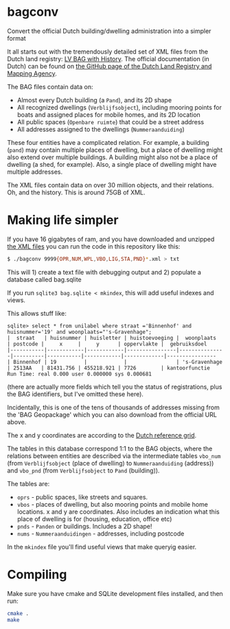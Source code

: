 # bagconv
Convert the official Dutch building/dwelling administration into a simpler format

It all starts out with the tremendously detailed set of XML files from the Dutch
land registry: [LV BAG with History](https://service.pdok.nl/lv/bag/atom/bag.xml).
The official documentation (in Dutch) can be found on [the GitHub page of
the Dutch Land Registry and Mapping
Agency](https://imbag.github.io/praktijkhandleiding/).

The BAG files contain data on:

 * Almost every Dutch building (a `Pand`), and its 2D shape
 * All recognized dwellings (`Verblijfsobject`), including mooring points
   for boats and assigned places for mobile homes, and its 2D location
 * All public spaces (`Openbare ruimte`) that could be a street address
 * All addresses assigned to the dwellings (`Nummeraanduiding`)

These four entities have a complicated relation. For example, a building
(`pand`) may contain multiple places of dwelling, but a place of dwelling
might also extend over multiple buildings. A building might also not be a
place of dwelling (a shed, for example). Also, a single place of dwelling
might have multiple addresses.

The XML files contain data on over 30 million objects, and their relations.
Oh, and the history. This is around 75GB of XML.

# Making life simpler
If you have 16 gigabytes of ram, and you have downloaded and unzipped [the
XML
files](https://service.pdok.nl/lv/bag/atom/downloads/lvbag-extract-nl.zip)
you can run the code in this repository like this:

```bash
$ ./bagconv 9999{OPR,NUM,WPL,VBO,LIG,STA,PND}*.xml > txt
```

This will 1) create a text file with debugging output and 2) populate a
database called bag.sqlite

If you run `sqlite3 bag.sqlite < mkindex`,  this will add useful indexes and
views.

This allows stuff like:

```
sqlite> select * from unilabel where straat ='Binnenhof' and huisnummer='19' and woonplaats="'s-Gravenhage";
|  straat   | huisnummer | huisletter | huistoevoeging |  woonplaats   | postcode |     x     |     y      | oppervlakte |  gebruiksdoel  
|-----------|------------|------------|----------------|---------------|----------|-----------|------------|-------------|----------------
| Binnenhof | 19         |            |                | 's-Gravenhage | 2513AA   | 81431.756 | 455218.921 | 7726        | kantoorfunctie 
Run Time: real 0.000 user 0.000000 sys 0.000681
```
(there are actually more fields which tell you the status of registrations,
plus the BAG identifiers, but I've omitted these here).

Incidentally, this is one of the tens of thousands of addresses missing from
the 'BAG Geopackage' which you can also download from the official URL
above. 

The x and y coordinates are according to the [Dutch reference
grid](https://nl.wikipedia.org/wiki/Rijksdriehoeksco%C3%B6rdinaten).

The tables in this database correspond 1:1 to the BAG objects, where the
relations between entities are described via the intermediate tables
`vbo_num` (from `Verblijfsobject` (place of dwelling) to `Nummeraanduiding`
(address)) and `vbo_pnd` (from `Verblijfsobject` to `Pand` (building)).

The tables are:

 * `oprs` - public spaces, like streets and squares. 
 * `vbos` - places of dwelling, but also mooring points and mobile home
   locations. x and y are coordinates. Also includes an indication what this
   place of dwelling is for (housing, education, office etc)
 * `pnds` - `Panden` or buildings. Includes a 2D shape!
 * `nums` - `Nummeraanduidingen` - addresses, including postcode

In the `mkindex` file you'll find useful views that make queryig easier.

# Compiling
Make sure you have cmake and SQLite development files installed, and then run:

```bash
cmake .
make
```

